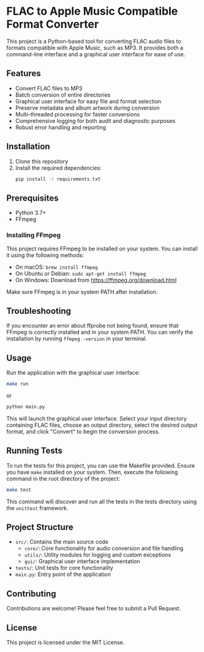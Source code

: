 # FLAC to Apple Music Compatible Format Converter

This project is a Python-based tool for converting FLAC audio files to formats compatible with Apple Music, such as MP3.
It provides both a command-line interface and a graphical user interface for ease of use.

## Features

- Convert FLAC files to MP3
- Batch conversion of entire directories
- Graphical user interface for easy file and format selection
- Preserve metadata and album artwork during conversion
- Multi-threaded processing for faster conversions
- Comprehensive logging for both audit and diagnostic purposes
- Robust error handling and reporting

## Installation

1. Clone this repository
2. Install the required dependencies:
   ```bash
   pip install -r requirements.txt
   ```

## Prerequisites

- Python 3.7+
- FFmpeg

### Installing FFmpeg

This project requires FFmpeg to be installed on your system. You can install it using the following methods:

- On macOS: `brew install ffmpeg`
- On Ubuntu or Debian: `sudo apt-get install ffmpeg`
- On Windows: Download from https://ffmpeg.org/download.html

Make sure FFmpeg is in your system PATH after installation.

## Troubleshooting

If you encounter an error about ffprobe not being found, ensure that FFmpeg is correctly installed and in your system
PATH. You can verify the installation by running `ffmpeg -version` in your terminal.

## Usage

Run the application with the graphical user interface:

```bash
make run
```

or

```bash
python main.py
```

This will launch the graphical user interface. Select your input directory containing FLAC files, choose an output
directory, select the desired output format, and click "Convert" to begin the conversion process.

## Running Tests

To run the tests for this project, you can use the Makefile provided. Ensure you have `make` installed on your system.
Then, execute the following command in the root directory of the project:

```bash
make test
```

This command will discover and run all the tests in the tests directory using the `unittest` framework.

## Project Structure

- `src/`: Contains the main source code
    - `core/`: Core functionality for audio conversion and file handling
    - `utils/`: Utility modules for logging and custom exceptions
    - `gui/`: Graphical user interface implementation
- `tests/`: Unit tests for core functionality
- `main.py`: Entry point of the application

## Contributing

Contributions are welcome! Please feel free to submit a Pull Request.

## License

This project is licensed under the MIT License.